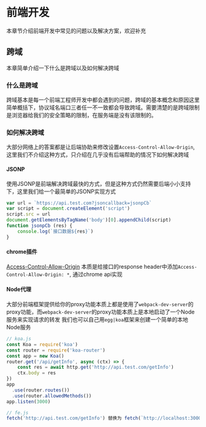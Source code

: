 # 前端开发

本章节介绍前端开发中常见的问题以及解决方案，欢迎补充

## 跨域

本章简单介绍一下什么是跨域以及如何解决跨域

### 什么是跨域

跨域基本是每一个前端工程师开发中都会遇到的问题，跨域的基本概念和原因这里简单概括下，协议域名端口三者任一不一致都会导致跨域。需要清楚的是跨域限制是浏览器给我们的安全策略的限制，在服务端是没有该限制的。

### 如何解决跨域

大部分网络上的答案都是让后端协助来修改设置`Access-Control-Allow-Origin`,这里我们不介绍这种方式，只介绍在几乎没有后端帮助的情况下如何解决跨域

#### JSONP

使用JSONP是前端解决跨域最快的方式，但是这种方式仍然需要后端小小支持下，这里我们给一个最简单的JSONP实现方式

```js
var url = `https://api.test.com?jsoncallback=jsonpCb`
var script = document.createElement('script')
script.src = url
document.getElementsByTagName('body')[0].appendChild(script)
function jsonpCb (res) {
    console.log(`接口数据${res}`)
}
```

#### chrome插件

[Access-Control-Allow-Origin](https://chrome.google.com/webstore/detail/allow-cors-access-control/lhobafahddgcelffkeicbaginigeejlf?hl=zh-CN)
本质是给接口的response header中添加`Access-Control-Allow-Origin: *`, 通过chrome api实现

#### Node代理

大部分前端框架提供给你的proxy功能本质上都是使用了`webpack-dev-server`的proxy功能，而`webpack-dev-server`的proxy功能本质上是本地启动了一个Node服务来实现请求的转发
我们也可以自己用`egg|koa`框架来创建一个简单的本地Node服务

```js
// koa.js
const Koa = require('koa')
const router = require('koa-router')
const app = new Koa()
router.get('/api/getInfo', async (ctx) => {
    const res = await http.get('http://api.test.com/getInfo')
    ctx.body = res
})
app
  .use(router.routes())
  .use(router.allowedMethods())
app.listen(3000)

// fe.js
fetch('http://api.test.com/getInfo') 替换为 fetch(`http://localhost:3000/api/getInfo`)
```
